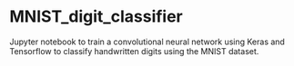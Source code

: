 # MNIST_digit_classifier
Jupyter notebook to train a convolutional neural network using Keras and Tensorflow to classify handwritten digits using the MNIST dataset.
